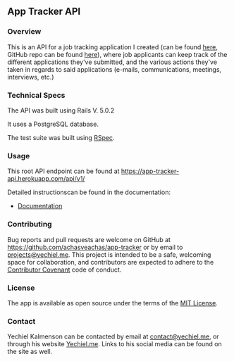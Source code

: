## App Tracker API

### Overview

This is an API for a job tracking application I created (can be found [here](https://app-tracker-react.herokuapp.com/), GitHub repo can be found [here](https://github.com/achasveachas/app-tracker-react)), where job applicants can keep track of the different applications they've submitted, and the various actions they've taken in regards to said applications (e-mails, communications, meetings, interviews, etc.)

### Technical Specs

The API was built using Rails V. 5.0.2

It uses a PostgreSQL database.

The test suite was built using [RSpec](http://rspec.info/about/).

### Usage


This root API endpoint can be found at https://app-tracker-api.herokuapp.com/api/v1/

Detailed instructionscan be found in the documentation:

* [Documentation](doc/documentation.md)

### Contributing

Bug reports and pull requests are welcome on GitHub at https://github.com/achasveachas/app-tracker or by email to [projects@yechiel.me](mailto:projects@yechiel.me). This project is intended to be a safe, welcoming space for collaboration, and contributors are expected to adhere to the [Contributor Covenant](http://contributor-covenant.org) code of conduct.

### License

The app is available as open source under the terms of the [MIT License](http://opensource.org/licenses/MIT).

### Contact

Yechiel Kalmenson can be contacted by email at [contact@yechiel.me](mailto:contact@yechiel.me), or through his website [Yechiel.me](http://yechiel.me). Links to his social media can be found on the site as well.
